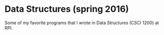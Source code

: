 # Data Structures (spring 2016)
Some of my favorite programs that I wrote in Data Structures (CSCI 1200) at RPI.
